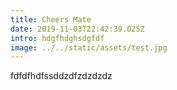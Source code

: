 ```yaml
---
title: Cheers Mate
date: 2019-11-03T22:42:39.025Z
intro: hdgfhdghsdgfdf
image: ../../static/assets/test.jpg
---
```


fdfdfhdfssddzdfzdzdzdz
